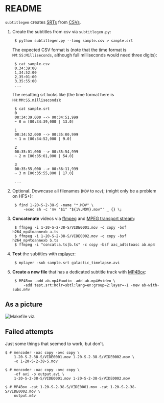 README
======

`subtitlegen` creates [SRTs](http://en.wikipedia.org/wiki/SubRip) from 
[CSVs](http://en.wikipedia.org/wiki/Comma-separated_values).

1. Create the subtitles from csv via `subtitlegen.py`:

        $ python subtitlegen.py --long sample.csv > sample.srt

    The expected CSV format is (note that the time format is `MM:SS:Milliseconds`, although full milliseconds would need three digits):

        $ cat sample.csv
        0,34:39:00
        1,34:52:00
        2,35:01:00
        3,35:55:00
        ...

    The resulting srt looks like (the time format here is `HH:MM:SS,milliseconds`):

        $ cat sample.srt
        0
        00:34:39,000 --> 00:34:51,999
        ~ 0 m [00:34:39,000 | 13.0]

        1
        00:34:52,000 --> 00:35:00,999
        ~ 1 m [00:34:52,000 | 9.0]

        2
        00:35:01,000 --> 00:35:54,999
        ~ 2 m [00:35:01,000 | 54.0]

        3
        00:35:55,000 --> 00:36:11,999
        ~ 3 m [00:35:55,000 | 17.0]

        ...


2. Optional. Downcase all filenames (`MOV` to `mov`); (might only be a problem on HFS+):

        $ find 1-20-S-2-38-S -name "*.MOV" \
            -exec sh -c 'mv "$1" "${1%.MOV}.mov"' _ {} \;


3. **Concatenate** videos via [ffmpeg](http://www.ffmpeg.org/) and [MPEG transport stream](http://en.wikipedia.org/wiki/MPEG_transport_stream):

        $ ffmpeg -i 1-20-S-2-38-S/VIDE0001.mov -c copy -bsf h264_mp4toannexb a.ts
        $ ffmpeg -i 1-20-S-2-38-S/VIDE0002.mov -c copy -bsf h264_mp4toannexb b.ts
        $ ffmpeg -i "concat:a.ts|b.ts" -c copy -bsf aac_adtstoasc ab.mp4


4. **Test** the subtitles with [mplayer](http://www.mplayerhq.hu/):

        $ mplayer -sub sample.srt galactic_timelapse.avi


5. **Create a new file** that has a dedicated subtitle track with [MP4Box](http://gpac.wp.mines-telecom.fr/mp4box/):

        $ MP4Box -add ab.mp4#audio -add ab.mp4#video \
            -add test.srt:hdlr=sbtl:lang=en:group=2:layer=-1 -new ab-with-subs.m4v

As a picture
------------

![Makefile viz.](http://i.imgur.com/6qHrqgC.png "Makefile viz. Thanks vak (https://github.com/vak/makefile2dot)")

Failed attempts
---------------

Just some things that seemed to work, but don't.

    $ # mencoder -oac copy -ovc copy \
        1-20-S-2-38-S/VIDE0001.mov 1-20-S-2-38-S/VIDE0002.mov \
        -o 1-20-S-2-38-S.mov

    $ # mencoder -oac copy -ovc copy \
        -of avi -o output.avi \
        1-20-S-2-38-S/VIDE0001.mov 1-20-S-2-38-S/VIDE0002.mov

    $ # MP4Box -cat 1-20-S-2-38-S/VIDE0001.mov -cat 1-20-S-2-38-S/VIDE0002.mov \
        output.m4v
